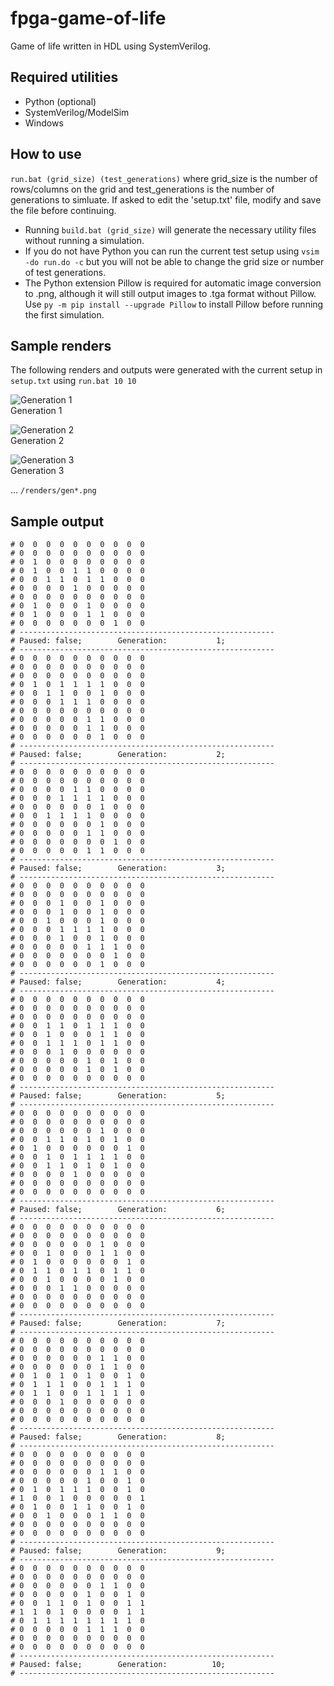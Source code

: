 # fpga-game-of-life
Game of life written in HDL using SystemVerilog.

## Required utilities
- Python (optional)
- SystemVerilog/ModelSim
- Windows

## How to use
`run.bat (grid_size) (test_generations)` where grid_size is the number of rows/columns on the grid and test_generations is the number of generations to simluate. If asked to edit the 'setup.txt' file, modify and save the file before continuing.
* Running `build.bat (grid_size)` will generate the necessary utility files without running a simulation.
* If you do not have Python you can run the current test setup using `vsim -do run.do -c` but you will not be able to change the grid size or number of test generations.
* The Python extension Pillow is required for automatic image conversion to .png, although it will still output images to .tga format without Pillow.
Use `py -m pip install --upgrade Pillow` to install Pillow before running the first simulation.

## Sample renders
The following renders and outputs were generated with the current setup in `setup.txt` using `run.bat 10 10`

![Generation 1](./renders/gen1.png "Generation 1")<br>
Generation 1

![Generation 2](./renders/gen2.png "Generation 2")<br>
Generation 2

![Generation 3](./renders/gen3.png "Generation 3")<br>
Generation 3

... `/renders/gen*.png`

## Sample output
```
# 0  0  0  0  0  0  0  0  0  0
# 0  0  0  0  0  0  0  0  0  0
# 0  1  0  0  0  0  0  0  0  0
# 0  1  0  0  1  1  0  0  0  0  
# 0  0  1  1  0  1  1  0  0  0
# 0  0  0  0  1  0  0  0  0  0
# 0  0  0  0  0  0  0  0  0  0
# 0  1  0  0  0  1  0  0  0  0
# 0  1  0  0  0  1  1  0  0  0
# 0  0  0  0  0  0  0  1  0  0
# ---------------------------------------------------------
# Paused: false;        Generation:           1;
# ---------------------------------------------------------
# 0  0  0  0  0  0  0  0  0  0
# 0  0  0  0  0  0  0  0  0  0
# 0  0  0  0  0  0  0  0  0  0
# 0  1  0  1  1  1  1  0  0  0
# 0  0  1  1  0  0  1  0  0  0
# 0  0  0  1  1  1  0  0  0  0
# 0  0  0  0  0  0  0  0  0  0
# 0  0  0  0  0  1  1  0  0  0
# 0  0  0  0  0  1  1  0  0  0
# 0  0  0  0  0  0  1  0  0  0
# ---------------------------------------------------------
# Paused: false;        Generation:           2;
# ---------------------------------------------------------
# 0  0  0  0  0  0  0  0  0  0
# 0  0  0  0  0  0  0  0  0  0
# 0  0  0  0  1  1  0  0  0  0
# 0  0  0  1  1  1  1  0  0  0
# 0  0  0  0  0  0  1  0  0  0
# 0  0  1  1  1  1  0  0  0  0
# 0  0  0  0  0  0  1  0  0  0
# 0  0  0  0  0  1  1  0  0  0
# 0  0  0  0  0  0  0  1  0  0
# 0  0  0  0  0  1  1  0  0  0
# ---------------------------------------------------------
# Paused: false;        Generation:           3;
# ---------------------------------------------------------
# 0  0  0  0  0  0  0  0  0  0
# 0  0  0  0  0  0  0  0  0  0
# 0  0  0  1  0  0  1  0  0  0
# 0  0  0  1  0  0  1  0  0  0
# 0  0  1  0  0  0  1  0  0  0
# 0  0  0  1  1  1  1  0  0  0
# 0  0  0  1  0  0  1  0  0  0
# 0  0  0  0  0  1  1  1  0  0
# 0  0  0  0  0  0  0  1  0  0
# 0  0  0  0  0  0  1  0  0  0
# ---------------------------------------------------------
# Paused: false;        Generation:           4;
# ---------------------------------------------------------
# 0  0  0  0  0  0  0  0  0  0
# 0  0  0  0  0  0  0  0  0  0
# 0  0  0  0  0  0  0  0  0  0
# 0  0  1  1  0  1  1  1  0  0
# 0  0  1  0  0  0  1  1  0  0
# 0  0  1  1  1  0  1  1  0  0
# 0  0  0  1  0  0  0  0  0  0
# 0  0  0  0  0  1  0  1  0  0
# 0  0  0  0  0  1  0  1  0  0
# 0  0  0  0  0  0  0  0  0  0
# ---------------------------------------------------------
# Paused: false;        Generation:           5;
# ---------------------------------------------------------
# 0  0  0  0  0  0  0  0  0  0
# 0  0  0  0  0  0  0  0  0  0
# 0  0  0  0  0  0  1  0  0  0
# 0  0  1  1  0  1  0  1  0  0
# 0  1  0  0  0  0  0  0  1  0
# 0  0  1  0  1  1  1  1  0  0
# 0  0  1  1  0  1  0  1  0  0
# 0  0  0  0  1  0  0  0  0  0
# 0  0  0  0  0  0  0  0  0  0
# 0  0  0  0  0  0  0  0  0  0
# ---------------------------------------------------------
# Paused: false;        Generation:           6;
# ---------------------------------------------------------
# 0  0  0  0  0  0  0  0  0  0
# 0  0  0  0  0  0  0  0  0  0
# 0  0  0  0  0  0  1  0  0  0
# 0  0  1  0  0  0  1  1  0  0
# 0  1  0  0  0  0  0  0  1  0
# 0  1  1  0  1  1  0  1  1  0
# 0  0  1  0  0  0  0  1  0  0
# 0  0  0  1  1  0  0  0  0  0
# 0  0  0  0  0  0  0  0  0  0
# 0  0  0  0  0  0  0  0  0  0
# ---------------------------------------------------------
# Paused: false;        Generation:           7;
# ---------------------------------------------------------
# 0  0  0  0  0  0  0  0  0  0
# 0  0  0  0  0  0  0  0  0  0
# 0  0  0  0  0  0  1  1  0  0
# 0  0  0  0  0  0  1  1  0  0
# 0  1  0  1  0  1  0  0  1  0
# 0  1  1  1  0  0  1  1  1  0
# 0  1  1  0  0  1  1  1  1  0
# 0  0  0  1  0  0  0  0  0  0
# 0  0  0  0  0  0  0  0  0  0
# 0  0  0  0  0  0  0  0  0  0
# ---------------------------------------------------------
# Paused: false;        Generation:           8;
# ---------------------------------------------------------
# 0  0  0  0  0  0  0  0  0  0
# 0  0  0  0  0  0  0  0  0  0
# 0  0  0  0  0  0  1  1  0  0
# 0  0  0  0  0  1  0  0  1  0
# 0  1  0  1  1  1  0  0  1  0
# 1  0  0  1  0  0  0  0  0  1
# 0  1  0  0  1  1  0  0  1  0
# 0  0  1  0  0  0  1  1  0  0
# 0  0  0  0  0  0  0  0  0  0
# 0  0  0  0  0  0  0  0  0  0
# ---------------------------------------------------------
# Paused: false;        Generation:           9;
# ---------------------------------------------------------
# 0  0  0  0  0  0  0  0  0  0
# 0  0  0  0  0  0  0  0  0  0
# 0  0  0  0  0  0  1  1  0  0
# 0  0  0  0  0  1  0  0  1  0
# 0  0  1  1  0  1  0  0  1  1
# 1  1  0  1  0  0  0  0  1  1
# 0  1  1  1  1  1  1  1  1  0
# 0  0  0  0  0  1  1  1  0  0
# 0  0  0  0  0  0  0  0  0  0
# 0  0  0  0  0  0  0  0  0  0
# ---------------------------------------------------------
# Paused: false;        Generation:          10;
# ---------------------------------------------------------
```
